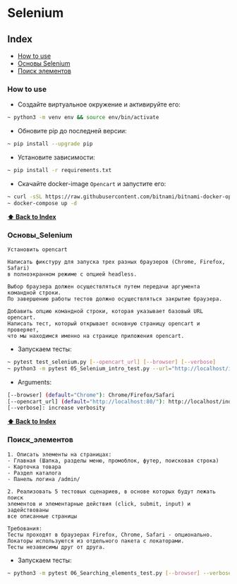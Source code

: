 # Selenium

## Index
* [How to use](#How_to_use)
* [Основы Selenium](#Основы_Selenium)
* [Поиск элементов ](#Поиск_элементов)

### How to use
* Создайте виртуальное окружение и активируйте его:
```sh
~ python3 -m venv env && source env/bin/activate
```
* Обновите pip до последней версии:
```sh
~ pip install --upgrade pip
```
* Установите зависимости:
```sh
~ pip install -r requirements.txt
```

* Скачайте docker-image `Opencart` и запустите его:
```sh
~ curl -sSL https://raw.githubusercontent.com/bitnami/bitnami-docker-opencart/master/docker-compose.yml > docker-compose.yml
~ docker-compose up -d
```

**[⬆ Back to Index](#index)**
### Основы_Selenium

```
Установить opencart

Написать фикстуру для запуска трех разных браузеров (Chrome, Firefox, Safari)
в полноэкранном режиме с опцией headless. 

Выбор браузера должен осуществляться путем передачи аргумента командной строки.
По завершению работы тестов должно осуществляться закрытие браузера.

Добавить опцию командной строки, которая указывает базовый URL opencart.
Написать тест, который открывает основную страницу opencart и проверяет, 
что мы находимся именно на странице приложения opencart.
```

* Запускаем тесты:
```sh
~ pytest test_selenium.py [--opencart_url] [--browser] [--verbose]
~ python3 -m pytest 05_Selenium_intro_test.py --url="http://localhost/index.php" --browser=Firefox --verbose
```

* Arguments:
```sh
[--browser] (default="Chrome"): Chrome/Firefox/Safari
[--opencart_url] (default="http://localhost:80/"): http://localhost/index.php
[--verbose]: increase verbosity
```

**[⬆ Back to Index](#index)**
### Поиск_элементов

```
1. Описать элементы на страницах: 
- Главная (Шапка, разделы меню, промоблок, футер, поисковая строка)
- Карточка товара 
- Раздел каталога
- Панель логина /admin/

2. Реализовать 5 тестовых сценариев, в основе которых будут лежать поиск 
элементов и элементарные действия (click, submit, input) и задействованы 
все описанные страницы

Требования:
Тесты проходят в браузерах Firefox, Chrome, Safari - опционально.
Локаторы используются из отдельного пакета с локаторами.
Тесты независимы друг от друга.
```

* Запускаем тесты:
```sh
~ python3 -m pytest 06_Searching_elements_test.py [--browser] --verbose
```